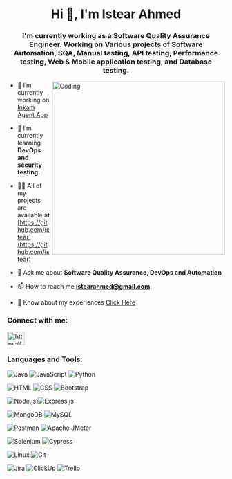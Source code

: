 <h1 align="center">Hi 👋, I'm Istear Ahmed</h1>
<h3 align="center">I'm currently working as a Software Quality Assurance Engineer. Working on Various projects of Software Automation, SQA, Manual testing, API testing, Performance testing, Web & Mobile application testing, and Database testing.</h3>

<img align="right" alt="Coding" width="400" src="https://cdn.dribbble.com/users/1162077/screenshots/3848914/programmer.gif">


- 🔭 I’m currently working on [Inkam Agent App](https://play.google.com/store/apps/details?id=app.inkam.agent.twa)

- 🌱 I’m currently learning **DevOps and security testing.**

- 👨‍💻 All of my projects are available at [https://github.com/Istear](https://github.com/Istear)

- 💬 Ask me about **Software Quality Assurance, DevOps and Automation**

- 📫 How to reach me **istearahmed@gmail.com**
- 📄 Know about my experiences [Click Here](https://drive.google.com/drive/folders/1U5OwC-imGD7WNomaH2Cmr6GcbDLRAm05)

<h3 align="left">Connect with me:</h3>
<p align="left">
<a href="https://linkedin.com/in/https://www.linkedin.com/in/istear-ahmed-a3b526112" target="blank"><img align="center" src="https://raw.githubusercontent.com/rahuldkjain/github-profile-readme-generator/master/src/images/icons/Social/linked-in-alt.svg" alt="https://www.linkedin.com/in/istear-ahmed-a3b526112" height="30" width="40" /></a>
</p>

<h3 align="left">Languages and Tools:</h3>

![Java](https://img.shields.io/badge/Java-007396?logo=java&logoColor=white&style=for-the-badge)  ![JavaScript](https://img.shields.io/badge/JavaScript-F7DF1E?logo=javascript&logoColor=black&style=for-the-badge)  ![Python](https://img.shields.io/badge/Python-3776AB?logo=python&logoColor=white&style=for-the-badge)

![HTML](https://img.shields.io/badge/HTML-E34F26?logo=html5&logoColor=white&style=for-the-badge)  ![CSS](https://img.shields.io/badge/CSS-1572B6?logo=css3&logoColor=white&style=for-the-badge)  ![Bootstrap](https://img.shields.io/badge/Bootstrap-563D7C?logo=bootstrap&logoColor=white&style=for-the-badge)

![Node.js](https://img.shields.io/badge/Node.js-43853D?logo=node.js&logoColor=white&style=for-the-badge)  ![Express.js](https://img.shields.io/badge/Express.js-000000?logo=express&logoColor=white&style=for-the-badge)

![MongoDB](https://img.shields.io/badge/MongoDB-47A248?logo=mongodb&logoColor=white&style=for-the-badge)  ![MySQL](https://img.shields.io/badge/MySQL-4479A1?logo=mysql&logoColor=white&style=for-the-badge)

![Postman](https://img.shields.io/badge/Postman-FF6C37?logo=postman&logoColor=white&style=for-the-badge)  ![Apache JMeter](https://img.shields.io/badge/Apache_JMeter-D22128?logo=apachejmeter&logoColor=white&style=for-the-badge)

![Selenium](https://img.shields.io/badge/Selenium-43B02A?logo=selenium&logoColor=white&style=for-the-badge)  ![Cypress](https://img.shields.io/badge/Cypress-17202C?logo=cypress&logoColor=white&style=for-the-badge)

![Linux](https://img.shields.io/badge/Linux-FCC624?logo=linux&logoColor=black&style=for-the-badge)  ![Git](https://img.shields.io/badge/Git-F05032?logo=git&logoColor=white&style=for-the-badge)

![Jira](https://img.shields.io/badge/Jira-0052CC?logo=jira&logoColor=white&style=for-the-badge)  ![ClickUp](https://img.shields.io/badge/ClickUp-7B68EE?logo=clickup&logoColor=white&style=for-the-badge)  ![Trello](https://img.shields.io/badge/Trello-0079BF?logo=trello&logoColor=white&style=for-the-badge)
